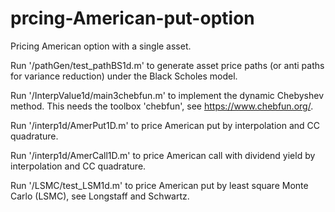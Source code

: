 # prcing-American-put-option
Pricing American option with a single asset.

Run '/pathGen/test_pathBS1d.m' to 
generate asset price paths (or anti paths for variance reduction) under the Black Scholes model.

Run '/InterpValue1d/main3chebfun.m' to implement the dynamic Chebyshev method. This needs the toolbox 'chebfun', see https://www.chebfun.org/.

Run '/interp1d/AmerPut1D.m' to price American put by interpolation and CC quadrature.

Run '/interp1d/AmerCall1D.m' to price American call with dividend yield by interpolation and CC quadrature.

Run '/LSMC/test_LSM1d.m' to price American put by least square Monte Carlo (LSMC), see Longstaff and Schwartz. 

